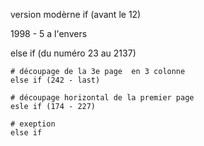 

version modèrne 
if (avant le 12)

1998 - 5 a l'envers

else if (du numéro 23 au 2137)

    # découpage de la 3e page  en 3 colonne
    else if (242 - last)

    # découpage horizontal de la premier page
    esle if (174 - 227)

    # exeption
    else if 

